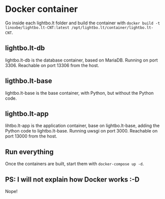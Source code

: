 # Docker container

Go inside each lightbo.lt folder and build the container with ````docker build -t linoxbe/lightbo.lt-CNT:latest /opt/lightbo.lt/container/lightbo.lt-CNT````.

## lightbo.lt-db

lightbo.lt-db is the database container, based on MariaDB. Running on port 3306. Reachable on port 13306 from the host.

## ligthbo.lt-base

lightbo.lt-base is the base container, with Python, but without the Python code.

## lightbo.lt-app

lihtbo.lt-app is the application container, base on lightbo.lt-base, adding the Python code to lightbo.lt-base.
Running uwsgi on port 3000. Reachable on port 13000 from the host.

## Run everything

Once the containers are built, start them with ````docker-compose up -d````.

## PS: I will not explain how Docker works :-D

Nope!
